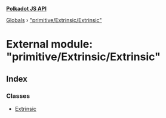 **[Polkadot JS API](../README.md)**

[Globals](../globals.md) › ["primitive/Extrinsic/Extrinsic"](_primitive_extrinsic_extrinsic_.md)

# External module: "primitive/Extrinsic/Extrinsic"

## Index

### Classes

* [Extrinsic](../classes/_primitive_extrinsic_extrinsic_.extrinsic.md)